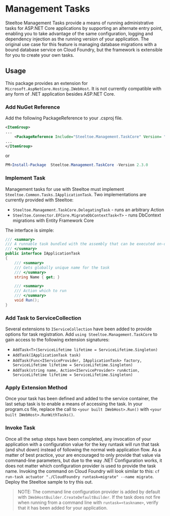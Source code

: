 # Management Tasks

Steeltoe Management Tasks provide a means of running administrative tasks for ASP.NET Core applications by supporting an alternate entry point, enabling you to take advantage of the same configuration, logging and dependency injection as the running version of your application. The original use case for this feature is managing database migrations with a bound database service on Cloud Foundry, but the framework is extensible for you to create your own tasks.

## Usage

This package provides an extension for `Microsoft.AspNetCore.Hosting.IWebHost`. It is not currently compatible with any form of .NET application besides ASP.NET Core.

### Add NuGet Reference
Add the following PackageReference to your .csproj file.

```xml
<ItemGroup>
...
    <PackageReference Include="Steeltoe.Management.TaskCore" Version= "2.3.0"/>
...
</ItemGroup>
```

or

```powershell
PM>Install-Package  Steeltoe.Management.TaskCore -Version 2.3.0
```

### Implement Task
Management tasks for use with Steeltoe must implement `Steeltoe.Common.Tasks.IApplicationTask`. Two implementations are currently provided with Steeltoe:

* `Steeltoe.Management.TaskCore.DelegatingTask` - runs an arbitrary Action
* `Steeltoe.Connector.EFCore.MigrateDbContextTask<T>` - runs DbContext migrations with Entity Framework Core

The interface is simple:

```csharp
/// <summary>
/// A runnable task bundled with the assembly that can be executed on-demand
/// </summary>
public interface IApplicationTask
{
    /// <summary>
    /// Gets globally unique name for the task
    /// </summary>
    string Name { get; }

    /// <summary>
    /// Action which to run
    /// </summary>
    void Run();
}
```

### Add Task to ServiceCollection
Several extensions to `IServiceCollection` have been added to provide options for task registration. Add `using Steeltoe.Management.TaskCore` to gain access to the following extension signatures:

* `AddTask<T>(ServiceLifetime lifetime = ServiceLifetime.Singleton)`
* `AddTask(IApplicationTask task)`
* `AddTask(Func<IServiceProvider, IApplicationTask> factory, ServiceLifetime lifetime = ServiceLifetime.Singleton)`
* `AddTask(string name, Action<IServiceProvider> runAction, ServiceLifetime lifetime = ServiceLifetime.Singleton)`

### Apply Extension Method
Once your task has been defined and added to the service container, the last setup task is to enable a means of accessing the task. In your program.cs file, replace the call to `<your built IWebHost>.Run()` with `<your built IWebHost>.RunWithTasks()`.

### Invoke Task
Once all the setup steps have been completed, any invocation of your application with a configuration value for the key runtask will run that task (and shut down) instead of following the normal web application flow. As a matter of best practice, your are encouraged to only provide that value via command-line parameters, but due to the way .NET Configuration works, it does not matter which configuration provider is used to provide the task name. Invoking the command on Cloud Foundry will look similar to this: `cf run-task actuator "./CloudFoundry runtask=migrate" --name migrate`. Deploy the Steeltoe sample to try this out.

>NOTE: The command line configuration provider is added by default with `IWebHostBuilder.CreateDefaultBuilder`. If the task does not fire when running from a command line with `runtask=<taskname>`, verify that it has been added for your application.
